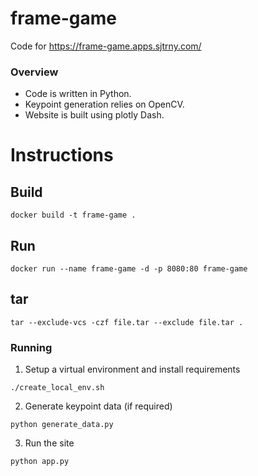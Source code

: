 # frame-game

Code for https://frame-game.apps.sjtrny.com/

### Overview

- Code is written in Python.
- Keypoint generation relies on OpenCV.
- Website is built using plotly Dash.

# Instructions

## Build

`docker build -t frame-game .`

## Run

`docker run --name frame-game -d -p 8080:80 frame-game`

## tar

`tar --exclude-vcs -czf file.tar --exclude file.tar .`

### Running

1. Setup a virtual environment and install requirements
```
./create_local_env.sh
```
2. Generate keypoint data (if required)
```
python generate_data.py
```
3. Run the site
```
python app.py
```
